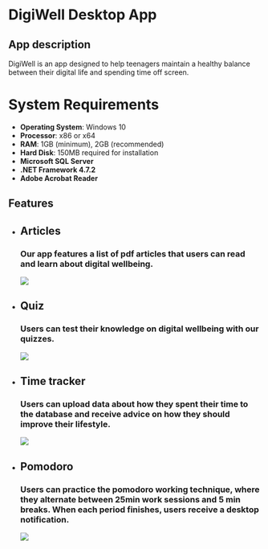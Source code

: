 # DigiWell Desktop App

## App description
DigiWell is an app designed to help teenagers maintain a healthy balance between their digital life and spending time off screen.

# System Requirements  
- **Operating System**: Windows 10  
- **Processor**: x86 or x64  
- **RAM**: 1GB (minimum), 2GB (recommended)  
- **Hard Disk**: 150MB required for installation  
- **Microsoft SQL Server**  
- **.NET Framework 4.7.2**  
- **Adobe Acrobat Reader**  

## Features

- ## Articles
  ### Our app features a list of pdf articles that users can read and learn about digital wellbeing.

  ![](https://i.imgur.com/3ky44tI.jpeg)

- ## Quiz
  ### Users can test their knowledge on digital wellbeing with our quizzes.

  ![](https://i.imgur.com/GtKRQMJ.jpg)

- ## Time tracker
  ### Users can upload data about how they spent their time to the database and receive advice on how they should improve their lifestyle.

  ![](https://i.imgur.com/Cio3z0S.jpeg) 


- ## Pomodoro
  ### Users can practice the pomodoro working technique, where they alternate between 25min work sessions and 5 min breaks. When each period finishes, users receive a desktop notification.
  ![](https://i.imgur.com/nGJ2O5v.jpeg)

